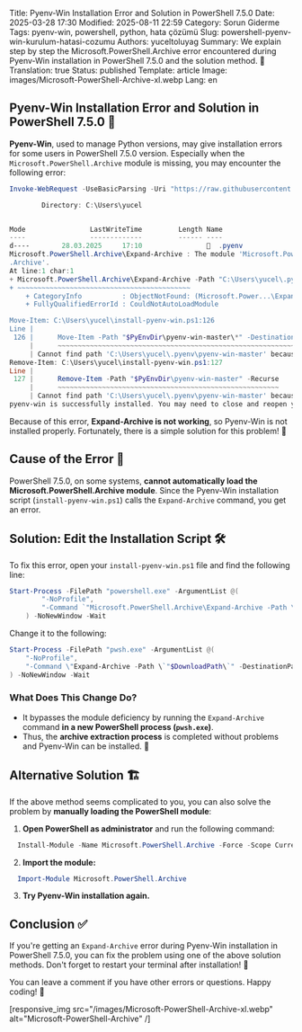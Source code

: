 Title: Pyenv-Win Installation Error and Solution in PowerShell 7.5.0
Date: 2025-03-28 17:30
Modified: 2025-08-11 22:59
Category: Sorun Giderme
Tags: pyenv-win, powershell, python, hata çözümü
Slug: powershell-pyenv-win-kurulum-hatasi-cozumu
Authors: yuceltoluyag
Summary: We explain step by step the Microsoft.PowerShell.Archive error encountered during Pyenv-Win installation in PowerShell 7.5.0 and the solution method. 🚀
Translation: true
Status: published
Template: article
Image: images/Microsoft-PowerShell-Archive-xl.webp
Lang: en

## Pyenv-Win Installation Error and Solution in PowerShell 7.5.0 🎯

**Pyenv-Win**, used to manage Python versions, may give installation errors for some users in PowerShell 7.5.0 version. Especially when the `Microsoft.PowerShell.Archive` module is missing, you may encounter the following error:

```powershell
Invoke-WebRequest -UseBasicParsing -Uri "https://raw.githubusercontent.com/pyenv-win/pyenv-win/master/pyenv-win/install-pyenv-win.ps1" -OutFile "./install-pyenv-win.ps1"; &"./install-pyenv-win.ps1"

        Directory: C:\Users\yucel


Mode                LastWriteTime         Length Name
----                -------------         ------ ----
d----        28.03.2025     17:10                  .pyenv
Microsoft.PowerShell.Archive\Expand-Archive : The module 'Microsoft.PowerShell.Archive' could not be loaded. For more information, run 'Import-Module Microsoft.PowerShell
.Archive'.
At line:1 char:1
+ Microsoft.PowerShell.Archive\Expand-Archive -Path "C:\Users\yucel\.py ...
+ ~~~~~~~~~~~~~~~~~~~~~~~~~~~~~~~~~~~~~~~~~~~
    + CategoryInfo          : ObjectNotFound: (Microsoft.Power...\Expand-Archive:String) [], CommandNotFoundException
    + FullyQualifiedErrorId : CouldNotAutoLoadModule

Move-Item: C:\Users\yucel\install-pyenv-win.ps1:126
Line |
 126 |      Move-Item -Path "$PyEnvDir\pyenv-win-master\*" -Destination "$PyE …
     |      ~~~~~~~~~~~~~~~~~~~~~~~~~~~~~~~~~~~~~~~~~~~~~~~~~~~~~~~~~~~~~~~~~
     | Cannot find path 'C:\Users\yucel\.pyenv\pyenv-win-master' because it does not exist.
Remove-Item: C:\Users\yucel\install-pyenv-win.ps1:127
Line |
 127 |      Remove-Item -Path "$PyEnvDir\pyenv-win-master" -Recurse
     |      ~~~~~~~~~~~~~~~~~~~~~~~~~~~~~~~~~~~~~~~~~~~~~~~~~~~~~~~
     | Cannot find path 'C:\Users\yucel\.pyenv\pyenv-win-master' because it does not exist.
pyenv-win is successfully installed. You may need to close and reopen your terminal before using it.
```

Because of this error, **Expand-Archive is not working**, so Pyenv-Win is not installed properly. Fortunately, there is a simple solution for this problem! 🚀

## Cause of the Error 🤔

PowerShell 7.5.0, on some systems, **cannot automatically load the Microsoft.PowerShell.Archive module**. Since the Pyenv-Win installation script (`install-pyenv-win.ps1`) calls the `Expand-Archive` command, you get an error.

## Solution: Edit the Installation Script 🛠️

To fix this error, open your `install-pyenv-win.ps1` file and find the following line:

```powershell
Start-Process -FilePath "powershell.exe" -ArgumentList @(
        "-NoProfile",
        "-Command `"Microsoft.PowerShell.Archive\Expand-Archive -Path \`"$DownloadPath\`" -DestinationPath \`"$PyEnvDir\`"`""
    ) -NoNewWindow -Wait
```

Change it to the following:

```powershell
Start-Process -FilePath "pwsh.exe" -ArgumentList @(
    "-NoProfile",
    "-Command \"Expand-Archive -Path \`"$DownloadPath\`" -DestinationPath \`"$PyEnvDir\`"\""
) -NoNewWindow -Wait
```

### **What Does This Change Do?**

- It bypasses the module deficiency by running the `Expand-Archive` command **in a new PowerShell process (`pwsh.exe`)**.
- Thus, the **archive extraction process** is completed without problems and Pyenv-Win can be installed. 🎉

## Alternative Solution 🏗️

If the above method seems complicated to you, you can also solve the problem by **manually loading the PowerShell module**:

1. **Open PowerShell as administrator** and run the following command:

```powershell
  Install-Module -Name Microsoft.PowerShell.Archive -Force -Scope CurrentUser
```

2. **Import the module:**

```powershell
  Import-Module Microsoft.PowerShell.Archive
```

3. **Try Pyenv-Win installation again.**

## Conclusion ✅

If you're getting an `Expand-Archive` error during Pyenv-Win installation in PowerShell 7.5.0, you can fix the problem using one of the above solution methods. Don't forget to restart your terminal after installation! 🔄

You can leave a comment if you have other errors or questions. Happy coding! 🚀

[responsive_img src="/images/Microsoft-PowerShell-Archive-xl.webp" alt="Microsoft-PowerShell-Archive" /]